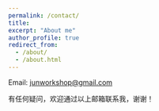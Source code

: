 ```yaml
---
permalink: /contact/
title: 
excerpt: "About me"
author_profile: true
redirect_from: 
  - /about/
  - /about.html
---
```


Email: junworkshop@gmail.com

有任何疑问，欢迎通过以上邮箱联系我，谢谢！


